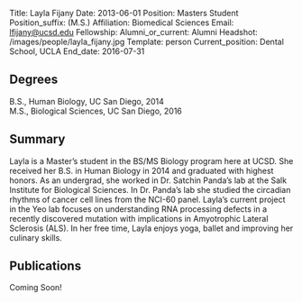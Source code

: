 Title: Layla Fijany
Date: 2013-06-01
Position: Masters Student
Position_suffix: (M.S.)
Affiliation: Biomedical Sciences
Email: lfijany@ucsd.edu
Fellowship: 
Alumni_or_current: Alumni
Headshot: /images/people/layla_fijany.jpg
Template: person
Current_position: Dental School, UCLA
End_date: 2016-07-31
<!-- Status: draft -->

## Degrees

B.S., Human Biology, UC San Diego, 2014  
M.S., Biological Sciences, UC San Diego, 2016

## Summary

Layla is a Master’s student in the BS/MS Biology program here at UCSD. She received her B.S. in Human Biology in 2014 and graduated with highest honors. As an undergrad, she worked in Dr. Satchin Panda’s lab at the Salk Institute for Biological Sciences. In Dr. Panda’s lab she studied the circadian rhythms of cancer cell lines from the NCI-60 panel. Layla’s current project in the Yeo lab focuses on understanding RNA processing defects in a recently discovered mutation with implications in Amyotrophic Lateral Sclerosis (ALS). In her free time, Layla enjoys yoga, ballet and improving her culinary skills.

## Publications
Coming Soon!
